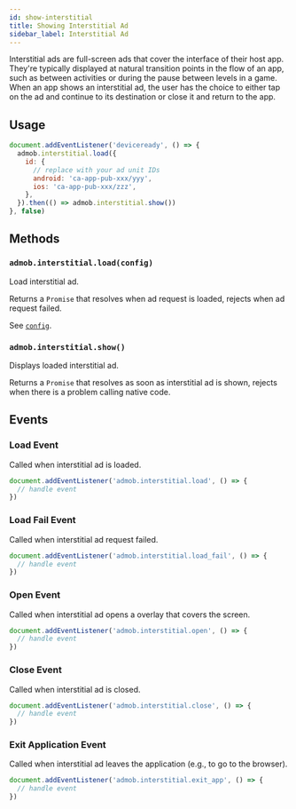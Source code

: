 ```yaml
---
id: show-interstitial
title: Showing Interstitial Ad
sidebar_label: Interstitial Ad
---
```


Interstitial ads are full-screen ads that cover the interface of their host app. They're typically displayed at natural transition points in the flow of an app, such as between activities or during the pause between levels in a game. When an app shows an interstitial ad, the user has the choice to either tap on the ad and continue to its destination or close it and return to the app.

## Usage

```js
document.addEventListener('deviceready', () => {
  admob.interstitial.load({
    id: {
      // replace with your ad unit IDs
      android: 'ca-app-pub-xxx/yyy',
      ios: 'ca-app-pub-xxx/zzz',
    },
  }).then(() => admob.interstitial.show())
}, false)
```

## Methods

### `admob.interstitial.load(config)`

Load interstitial ad.

Returns a `Promise` that resolves when ad request is loaded, rejects when ad request failed.

See [`config`](./ad-request-options.md#reference).

### `admob.interstitial.show()`

Displays loaded interstitial ad.

Returns a `Promise` that resolves as soon as interstitial ad is shown, rejects when there is a problem calling native code.

## Events

### Load Event

Called when interstitial ad is loaded.

```js
document.addEventListener('admob.interstitial.load', () => {
  // handle event
})
```

### Load Fail Event

Called when interstitial ad request failed.

```js
document.addEventListener('admob.interstitial.load_fail', () => {
  // handle event
})
```

### Open Event

Called when interstitial ad opens a overlay that covers the screen.

```js
document.addEventListener('admob.interstitial.open', () => {
  // handle event
})
```

### Close Event

Called when interstitial ad is closed.

```js
document.addEventListener('admob.interstitial.close', () => {
  // handle event
})
```

### Exit Application Event

Called when interstitial ad leaves the application (e.g., to go to the browser).

```js
document.addEventListener('admob.interstitial.exit_app', () => {
  // handle event
})
```
